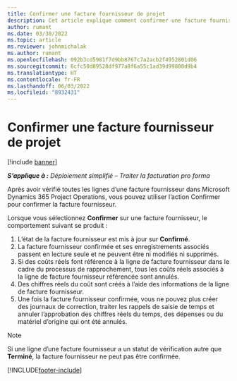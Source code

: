 ```yaml
---
title: Confirmer une facture fournisseur de projet
description: Cet article explique comment confirmer une facture fournisseur de projet dans Microsoft Dynamics 365 Project Operations et l’impact financier de la confirmation d’une facture fournisseur de projet.
author: rumant
ms.date: 03/30/2022
ms.topic: article
ms.reviewer: johnmichalak
ms.author: rumant
ms.openlocfilehash: 092b3cd5981f7d9bb8767c7a2acb2f4952801d06
ms.sourcegitcommit: 6cfc50d89528df977a8f6a55c1ad39d99800d9b4
ms.translationtype: HT
ms.contentlocale: fr-FR
ms.lasthandoff: 06/03/2022
ms.locfileid: "8932431"
---
```

# <a name="confirm-a-project-vendor-invoice"></a>Confirmer une facture fournisseur de projet

[!include [banner](../../includes/dataverse-preview.md)]

_**S’applique à :** Déploiement simplifié – Traiter la facturation pro forma_

Après avoir vérifié toutes les lignes d’une facture fournisseur dans Microsoft Dynamics 365 Project Operations, vous pouvez utiliser l’action Confirmer pour confirmer la facture fournisseur.

Lorsque vous sélectionnez **Confirmer** sur une facture fournisseur, le comportement suivant se produit :

1. L’état de la facture fournisseur est mis à jour sur **Confirmé**.
2. La facture fournisseur confirmée et ses enregistrements associés passent en lecture seule et ne peuvent être ni modifiés ni supprimés.
3. Si des coûts réels font référence à la ligne de facture fournisseur dans le cadre du processus de rapprochement, tous les coûts réels associés à la ligne de facture fournisseur référencée sont annulés.
4. Des chiffres réels du coût sont créés à l’aide des informations de la ligne de facture fournisseur.
5. Une fois la facture fournisseur confirmée, vous ne pouvez plus créer des journaux de correction, traiter les rappels de saisie de temps et annuler l’approbation des chiffres réels du temps, des dépenses ou du matériel d’origine qui ont été annulés.

> [!NOTE]
> Si une ligne d’une facture fournisseur a un statut de vérification autre que **Terminé**, la facture fournisseur ne peut pas être confirmée.

[!INCLUDE[footer-include](../../includes/footer-banner.md)]
